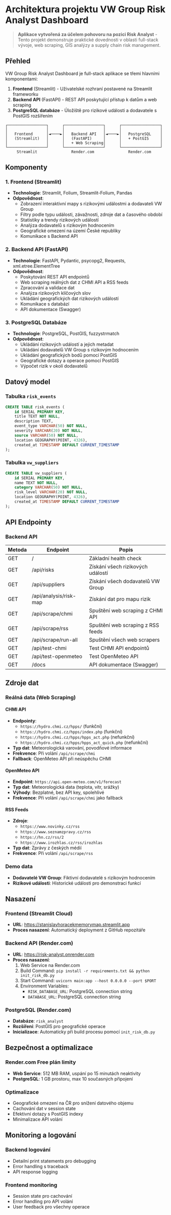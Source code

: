 # Architektura projektu VW Group Risk Analyst Dashboard

> **Aplikace vytvořená za účelem pohovoru na pozici Risk Analyst** - Tento projekt demonstruje praktické dovednosti v oblasti full-stack vývoje, web scraping, GIS analýzy a supply chain risk management.

## Přehled

VW Group Risk Analyst Dashboard je full-stack aplikace se třemi hlavními komponentami:

1. **Frontend** (Streamlit) - Uživatelské rozhraní postavené na Streamlit frameworku
2. **Backend API** (FastAPI) - REST API poskytující přístup k datům a web scraping
3. **PostgreSQL databáze** - Úložiště pro rizikové události a dodavatele s PostGIS rozšířením

```
┌─────────────────┐      ┌─────────────────┐      ┌─────────────────┐
│                 │      │                 │      │                 │
│   Frontend      │◄────►│   Backend API   │◄────►│   PostgreSQL    │
│   (Streamlit)   │      │   (FastAPI)     │      │   + PostGIS     │
│                 │      │   + Web Scraping│      │                 │
└─────────────────┘      └─────────────────┘      └─────────────────┘
     Streamlit               Render.com               Render.com
```

## Komponenty

### 1. Frontend (Streamlit)

- **Technologie**: Streamlit, Folium, Streamlit-Folium, Pandas
- **Odpovědnost**: 
  - Zobrazení interaktivní mapy s rizikovými událostmi a dodavateli VW Group
  - Filtry podle typu události, závažnosti, zdroje dat a časového období
  - Statistiky a trendy rizikových událostí
  - Analýza dodavatelů s rizikovým hodnocením
  - Geografické omezení na území České republiky
  - Komunikace s Backend API

### 2. Backend API (FastAPI)

- **Technologie**: FastAPI, Pydantic, psycopg2, Requests, xml.etree.ElementTree
- **Odpovědnost**:
  - Poskytování REST API endpointů
  - Web scraping reálných dat z CHMI API a RSS feeds
  - Zpracování a validace dat
  - Analýza rizikových klíčových slov
  - Ukládání geografických dat rizikových událostí
  - Komunikace s databází
  - API dokumentace (Swagger)

### 3. PostgreSQL Databáze

- **Technologie**: PostgreSQL, PostGIS, fuzzystrmatch
- **Odpovědnost**:
  - Ukládání rizikových událostí a jejich metadat
  - Ukládání dodavatelů VW Group s rizikovým hodnocením
  - Ukládání geografických bodů pomocí PostGIS
  - Geografické dotazy a operace pomocí PostGIS
  - Výpočet rizik v okolí dodavatelů

## Datový model

### Tabulka `risk_events`

```sql
CREATE TABLE risk_events (
    id SERIAL PRIMARY KEY,
    title TEXT NOT NULL,
    description TEXT,
    event_type VARCHAR(50) NOT NULL,
    severity VARCHAR(20) NOT NULL,
    source VARCHAR(50) NOT NULL,
    location GEOGRAPHY(POINT, 4326),
    created_at TIMESTAMP DEFAULT CURRENT_TIMESTAMP
);
```

### Tabulka `vw_suppliers`

```sql
CREATE TABLE vw_suppliers (
    id SERIAL PRIMARY KEY,
    name TEXT NOT NULL,
    category VARCHAR(50) NOT NULL,
    risk_level VARCHAR(20) NOT NULL,
    location GEOGRAPHY(POINT, 4326),
    created_at TIMESTAMP DEFAULT CURRENT_TIMESTAMP
);
```

## API Endpointy

### Backend API

| Metoda | Endpoint                    | Popis                                     |
|--------|----------------------------|-------------------------------------------|
| GET    | /                          | Základní health check                     |
| GET    | /api/risks                 | Získání všech rizikových událostí         |
| GET    | /api/suppliers             | Získání všech dodavatelů VW Group         |
| GET    | /api/analysis/risk-map     | Získání dat pro mapu rizik                |
| GET    | /api/scrape/chmi           | Spuštění web scraping z CHMI API          |
| GET    | /api/scrape/rss            | Spuštění web scraping z RSS feeds         |
| GET    | /api/scrape/run-all        | Spuštění všech web scrapers               |
| GET    | /api/test-chmi             | Test CHMI API endpointů                   |
| GET    | /api/test-openmeteo        | Test OpenMeteo API                        |
| GET    | /docs                      | API dokumentace (Swagger)                 |

## Zdroje dat

### Reálná data (Web Scraping)

#### CHMI API
- **Endpointy**: 
  - `https://hydro.chmi.cz/hpps/` (funkční)
  - `https://hydro.chmi.cz/hpps/index.php` (funkční)
  - `https://hydro.chmi.cz/hpps/hpps_act.php` (nefunkční)
  - `https://hydro.chmi.cz/hpps/hpps_act_quick.php` (nefunkční)
- **Typ dat**: Meteorologická varování, povodňové informace
- **Frekvence**: Při volání `/api/scrape/chmi`
- **Fallback**: OpenMeteo API při neúspěchu CHMI

#### OpenMeteo API
- **Endpoint**: `https://api.open-meteo.com/v1/forecast`
- **Typ dat**: Meteorologická data (teplota, vítr, srážky)
- **Výhody**: Bezplatné, bez API key, spolehlivé
- **Frekvence**: Při volání `/api/scrape/chmi` jako fallback

#### RSS Feeds
- **Zdroje**:
  - `https://www.novinky.cz/rss`
  - `https://www.seznamzpravy.cz/rss`
  - `https://hn.cz/rss/2`
  - `https://www.irozhlas.cz/rss/irozhlas`
- **Typ dat**: Zprávy z českých médií
- **Frekvence**: Při volání `/api/scrape/rss`

### Demo data
- **Dodavatelé VW Group**: Fiktivní dodavatelé s rizikovým hodnocením
- **Rizikové události**: Historické události pro demonstraci funkcí

## Nasazení

### Frontend (Streamlit Cloud)

- **URL**: https://stanislavhoracekmemorymap.streamlit.app
- **Proces nasazení**: Automatický deployment z GitHub repozitáře

### Backend API (Render.com)

- **URL**: https://risk-analyst.onrender.com
- **Proces nasazení**: 
  1. Web Service na Render.com
  2. Build Command: `pip install -r requirements.txt && python init_risk_db.py`
  3. Start Command: `uvicorn main:app --host 0.0.0.0 --port $PORT`
  4. Environment Variables:
     - `RISK_DATABASE_URL`: PostgreSQL connection string
     - `DATABASE_URL`: PostgreSQL connection string

### PostgreSQL (Render.com)

- **Databáze**: `risk_analyst`
- **Rozšíření**: PostGIS pro geografické operace
- **Inicializace**: Automaticky při build procesu pomocí `init_risk_db.py`

## Bezpečnost a optimalizace

### Render.com Free plán limity
- **Web Service**: 512 MB RAM, uspání po 15 minutách neaktivity
- **PostgreSQL**: 1 GB prostoru, max 10 současných připojení

### Optimalizace
- Geografické omezení na ČR pro snížení datového objemu
- Cachování dat v session state
- Efektivní dotazy s PostGIS indexy
- Minimalizace API volání

## Monitoring a logování

### Backend logování
- Detailní print statements pro debugging
- Error handling s traceback
- API response logging

### Frontend monitoring
- Session state pro cachování
- Error handling pro API volání
- User feedback pro všechny operace 